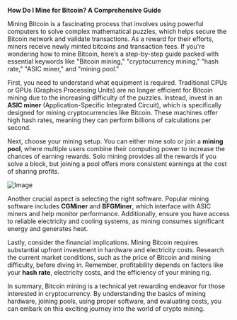 **How Do I Mine for Bitcoin? A Comprehensive Guide**

Mining Bitcoin is a fascinating process that involves using powerful computers to solve complex mathematical puzzles, which helps secure the Bitcoin network and validate transactions. As a reward for their efforts, miners receive newly minted bitcoins and transaction fees. If you're wondering how to mine Bitcoin, here’s a step-by-step guide packed with essential keywords like "Bitcoin mining," "cryptocurrency mining," "hash rate," "ASIC miner," and "mining pool."

First, you need to understand what equipment is required. Traditional CPUs or GPUs (Graphics Processing Units) are no longer efficient for Bitcoin mining due to the increasing difficulty of the puzzles. Instead, invest in an **ASIC miner** (Application-Specific Integrated Circuit), which is specifically designed for mining cryptocurrencies like Bitcoin. These machines offer high hash rates, meaning they can perform billions of calculations per second.

Next, choose your mining setup. You can either mine solo or join a **mining pool**, where multiple users combine their computing power to increase the chances of earning rewards. Solo mining provides all the rewards if you solve a block, but joining a pool offers more consistent earnings at the cost of sharing profits.

![Image](https://github.com/user-attachments/assets/31692037-0104-4703-abd1-696b6a7dd41b)

Another crucial aspect is selecting the right software. Popular mining software includes **CGMiner** and **BFGMiner**, which interface with ASIC miners and help monitor performance. Additionally, ensure you have access to reliable electricity and cooling systems, as mining consumes significant energy and generates heat.

Lastly, consider the financial implications. Mining Bitcoin requires substantial upfront investment in hardware and electricity costs. Research the current market conditions, such as the price of Bitcoin and mining difficulty, before diving in. Remember, profitability depends on factors like your **hash rate**, electricity costs, and the efficiency of your mining rig.

In summary, Bitcoin mining is a technical yet rewarding endeavor for those interested in cryptocurrency. By understanding the basics of mining hardware, joining pools, using proper software, and evaluating costs, you can embark on this exciting journey into the world of crypto mining.